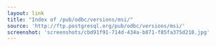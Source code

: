 ```yaml
---
layout: link
title: "Index of /pub/odbc/versions/msi/"
source: 'http://ftp.postgresql.org/pub/odbc/versions/msi/'
screenshot: 'screenshots/cbd91f91-714d-434a-b871-f85fa375d218.jpg'
---
```


